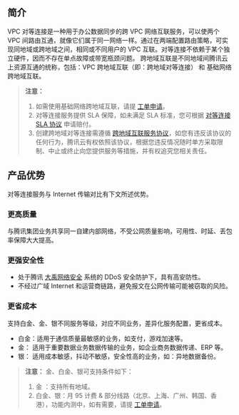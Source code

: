 ## 简介
VPC 对等连接是一种用于办公数据同步的跨 VPC 网络互联服务，可以使两个 VPC 间路由互通，就像它们属于同一网络一样。通过在两端配置路由策略，可实现同地域或跨地域之间，相同或不同用户的 VPC 互联。对等连接不依赖于某个独立硬件，因而不存在单点故障或带宽瓶颈问题。
跨地域互联是不同地域间腾讯云上资源互通的统称，包括：VPC 跨地域互联（即：跨地域对等连接） 和 基础网络跨地域互联。

>**注意：**
>1. 如需使用基础网络跨地域互联，请提 [工单申请](https://console.cloud.tencent.com/workorder/category/create?level1_id=6&level2_id=168&level1_name=%E8%AE%A1%E7%AE%97%E4%B8%8E%E7%BD%91%E7%BB%9C&level2_name=%E7%A7%81%E6%9C%89%E7%BD%91%E7%BB%9C%20VPC)。
>2. 对等连接服务提供 SLA 保障，如未满足 SLA 标准，您可根据  [对等连接 SLA 协议](https://cloud.tencent.com/document/product/215/17800) 申请赔付。 
>3. 创建跨地域对等连接需遵循 [跨地域互联服务协议](https://cloud.tencent.com/document/product/215/7682)，如您有违反该协议的任何行为，腾讯云有权依照该协议，根据您违反情况随时单方采取限制、中止或终止向您提供服务等措施，并有权追究您相关责任。

## 产品优势
对等连接服务与 Internet 传输对比有下文所述优势。
### 更高质量 
与腾讯集团业务共享同一自建内部网络，不受公网质量影响，可用性、时延、丢包率保障大大提高。
### 更强安全性 
 - 处于腾讯 [大禹网络安全](https://cloud.tencent.com/document/product/297) 系统的 DDoS 安全防护下，具有高安防性。
 - 不经过广域 Internet 和运营商链路，避免报文在公网传输可能被窃取的风险。
 
### 更省成本 
支持白金、金、银不同服务等级，对应不同业务，差异化服务配置，更省成本。
 - 白金：适用于通信质量最敏感的业务，如支付，游戏加速等。
 - 金： 适用于重要数据业务数据传输的业务，如企业商务数据传递、ERP 等。
 - 银： 适用成本敏感，抖动不敏感，安全性高的业务，如：异地数据备份。
 
>**注意：** 
>金、白金、银可支持条件如下：
>1. 金 ：支持所有地域。 
>2. 白金、银：月 95 计费 & 部分线路（北京、上海、广州、韩国、香港），功能内测中，如有需要，请提 [工单申请](https://console.cloud.tencent.com/workorder)。
